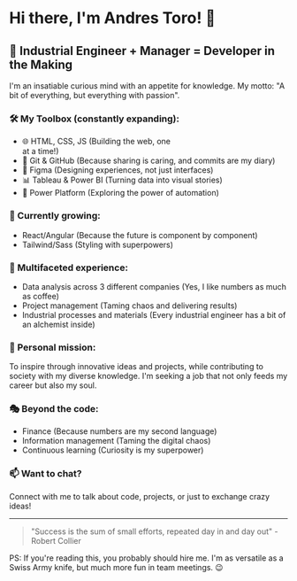 # Hi there, I'm Andres Toro! 👋 

## 🚀 Industrial Engineer + Manager = Developer in the Making

I'm an insatiable curious mind with an appetite for knowledge. My motto: "A bit of everything, but everything with passion".

### 🛠️ My Toolbox (constantly expanding):

- 🌐 HTML, CSS, JS (Building the web, one <div> at a time!)
- 🐙 Git & GitHub (Because sharing is caring, and commits are my diary)
- 🎨 Figma (Designing experiences, not just interfaces)
- 📊 Tableau & Power BI (Turning data into visual stories)
- 🔧 Power Platform (Exploring the power of automation)

### 🌱 Currently growing:

- React/Angular (Because the future is component by component)
- Tailwind/Sass (Styling with superpowers)

### 💼 Multifaceted experience:

- Data analysis across 3 different companies (Yes, I like numbers as much as coffee)
- Project management (Taming chaos and delivering results)
- Industrial processes and materials (Every industrial engineer has a bit of an alchemist inside)

### 🌟 Personal mission:

To inspire through innovative ideas and projects, while contributing to society with my diverse knowledge. I'm seeking a job that not only feeds my career but also my soul.

### 🎭 Beyond the code:

- Finance (Because numbers are my second language)
- Information management (Taming the digital chaos)
- Continuous learning (Curiosity is my superpower)

### 📫 Want to chat?

Connect with me to talk about code, projects, or just to exchange crazy ideas!

---

> "Success is the sum of small efforts, repeated day in and day out" - Robert Collier

PS: If you're reading this, you probably should hire me. I'm as versatile as a Swiss Army knife, but much more fun in team meetings. 😉
